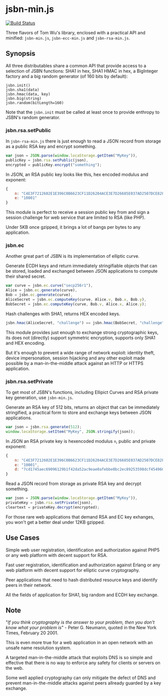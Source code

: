 jsbn-min.js
===
[![Build Status](https://travis-ci.org/laurentszyster/jsbn-min.js.svg)](https://travis-ci.org/laurentszyster/jsbn-min.js)

Three flavors of Tom Wu's library, enclosed with a practical API and minified: `jsbn-min.js`, `jsbn-ecc-min.js` and `jsbn-rsa-min.js`.

Synopsis
---
All three distributables share a common API that provide access to a selection of JSBN functions: SHA1 in hex, SHA1 HMAC in hex, a BigInteger factory and a big random generator (of 160 bits by default):

~~~
jsbn.init()
jsbn.sha1(data)
jsbn.hmac(data, key)
jsbn.big(string)
jsbn.random(bitLength=160)
~~~

Note that the `jsbn.init` must be called at least once to provide enthropy to JSBN's random generator.

### jsbn.rsa.setPublic

In `jsbn-rsa-min.js` there is just enough to read a JSON record from storage as a public RSA key and encrypt something.

~~~javascript
var json = JSON.parse(window.locaStorage.getItem("MyKey")),
publicKey = jsbn.rsa.setPublic(json),
encrypted = publicKey.encrypt("something");
~~~

In JSON, an RSA public key looks like this, hex encoded modulus and exponent:

~~~javascript
{
    n: "C4E3F7212602E1E396C0B6623CF11D26204ACE3E7D26685E037AD2507DCE82FC28F2D5F8A67FC3AFAB89A6D818D1F4C28CFA548418BD9F8E7426789A67E73E41",
    e: "10001"
}
~~~

This module is perfect to receive a session public key from and sign a session challenge for web service that are limited to RSA (like PHP).

Under 5KB once gzipped, it brings a lot of bangs per bytes to any application.

### jsbn.ec

Another great part of JSBN is its implementation of elliptic curve.

Generate ECDH keys and return immediately stringifiable objects that can be stored, loaded and exchanged between JSON applications to compute their shared secret.

~~~javascript
var curve = jsbn.ec.curve("secp256r1"),
Alice = jsbn.ec.generate(curve),
Bob = jsbn.ec.generate(curve),
AliceSecret = jsbn.ec.computeKey(curve, Alice.v, Bob.x, Bob.y),
BobSecret = jsbn.ec.computeKey(curve, Bob.v, Alice.x, Alice.y);
~~~

Hash challenges with SHA1, returns HEX encoded keys.

~~~javascript
jsbn.hmac(AliceSecret, "challenge") == jsbn.hmac(BobSecret, "challenge");
~~~

This module provides just enough to exchange strong cryptographic keys, its does not (directly) support symmetric encryption, supports only SHA1 and HEX encoding.

But it's enough to prevent a wide range of network exploit: identity theft, device impersonation, session hijacking and any other exploit made possible by a man-in-the-middle attack against an HTTP or HTTPS application. 

### jsbn.rsa.setPrivate

To get most of JSBN's functions, including Ellipict Curves and RSA private key generation, use `jsbn-min.js`.

Generate an RSA key of 512 bits, returns an object that can be immediately stringified, a practical form to store and exchange keys between JSON applications.

~~~javascript
var json = jsbn.rsa.generate(512);
window.locaStorage.setItem("MyKey", JSON.stringify(json));
~~~

In JSON an RSA private key is hexencoded modulus `n`, public and private exponent:

~~~javascript
{
    n: "C4E3F7212602E1E396C0B6623CF11D26204ACE3E7D26685E037AD2507DCE82FC28F2D5F8A67FC3AFAB89A6D818D1F4C28CFA548418BD9F8E7426789A67E73E41",
    e: "10001",
    d: "7cd1745aec69096129b1f42da52ac9eae0afebbe0bc2ec89253598dcf454960e3e5e4ec9f8c87202b986601dd167253ee3fb3fa047e14f1dfd5ccd37e931b29d"
}
~~~

Read a JSON record from storage as private RSA key and decrypt something.

~~~javascript
var json = JSON.parse(window.locaStorage.getItem("MyKey")),
privateKey = jsbn.rsa.setPrivate(json),
cleartext = privateKey.decrypt(encrypted);
~~~

For those rare web applications that demand RSA and EC key exhanges, you won't get a better deal under 12KB gzipped.

Use Cases
---
Simple web user registration, identification and authorization against PHP5 or any web platform with decent support for RSA.

Fast user registration, identification and authorization against Erlang or any web platform with decent support for elliptic curve cryptography.

Peer applications that need to hash distributed resource keys and identify peers in their network.

All the fields of application for SHA1, big random and ECDH key exchange.

Note
---
"*If you think cryptography is the answer to your problem, then you don't know what your problem is*" - Peter G. Neumann, quoted in the New York Times, February 20 2001.

This is even more true for a web application in an open network with an unsafe name resolution system.

A targeted man-in-the-middle attack that exploits DNS is so simple and effective that there is no way to enforce any safety for clients or servers on the web.

Some well applied cryptography can only mitigate the defect of DNS and prevent man-in-the-middle attacks against peers allready guarded by a key exchange.